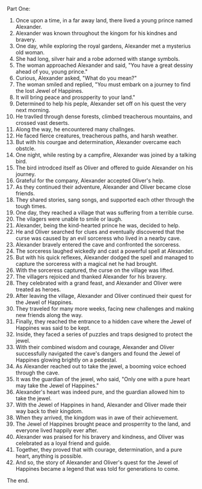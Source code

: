 Part One:

1. Once upon a time, in a far away land, there lived a young prince named Alexander.
2. Alexander was known throughout the kingom for his kindnes and bravery.
3. One day, while exploring the royal gardens, Alexander met a mysterius old woman.
4. She had long, silver hair and a robe adorned with stange symbols.
5. The woman approached Alexander and said, "You have a great dessiny ahead of you, young prince."
6. Curious, Alexander asked, "What do you mean?"
7. The woman smiled and replied, "You must embark on a journey to find the lost Jewel of Happines.
8. It will bring peace and prospperity to your land."
9. Determined to help his peple, Alexander set off on his quest the very next morning.
10. He travlled through dense forests, climbed treacherous mountains, and crossed vast deserts.
11. Along the way, he encountered many challnges.
12. He faced fierce creatures, treacherous paths, and harsh weather.
13. But with his courgae and determination, Alexander overcame each obstcle.
14. One night, while resting by a campfire, Alexander was joined by a talking bird.
15. The bird introdced itself as Oliver and offered to guide Alexander on his journey.
16. Grateful for the company, Alexander accepted Oliver's help.
17. As they continued their adventure, Alexander and Oliver became close friends.
18. They shared stories, sang songs, and supported each other through the tough times.
19. One day, they reached a village that was suffering from a terrible curse.
20. The vilagers were unable to smile or laugh.
21. Alexander, being the kind-hearted prince he was, decided to help.
22. He and Oliver searched for clues and eventually discovered that the curse was caused by an evil sorceress who lived in a nearby cave.
23. Alexander bravely entered the cave and confronted the sorceress.
24. The sorceress laughed wickedly and cast a powerful spell at Alexander.
25. But with his quick reflexes, Alexander dodged the spell and managed to capture the sorceress with a magical net he had brought.
26. With the sorceress captured, the curse on the village was lifted.
27. The villagers rejoiced and thanked Alexander for his bravery.
28. They celebrated with a grand feast, and Alexander and Oliver were treated as heroes.
29. After leaving the village, Alexander and Oliver continued their quest for the Jewel of Happines.
30. They traveled for many more weeks, facing new challenges and making new friends along the way.
31. Finally, they reached the entrance to a hidden cave where the Jewel of Happines was said to be kept.
32. Inside, they faced a series of puzzles and traps designed to protect the jewel.
33. With their combined wisdom and courage, Alexander and Oliver successfully navigated the cave's dangers and found the Jewel of Happines glowing brightly on a pedestal.
34. As Alexander reached out to take the jewel, a booming voice echoed through the cave.
35. It was the guardian of the jewel, who said, "Only one with a pure heart may take the Jewel of Happines."
36. Alexander's heart was indeed pure, and the guardian allowed him to take the jewel.
37. With the Jewel of Happines in hand, Alexander and Oliver made their way back to their kingdom.
38. When they arrived, the kingdom was in awe of their achievement.
39. The Jewel of Happines brought peace and prosperrity to the land, and everyone lived happily ever after.
40. Alexander was praised for his bravery and kindness, and Oliver was celebrated as a loyal friend and guide.
41. Together, they proved that with courage, determination, and a pure heart, anything is possible.
42. And so, the story of Alexander and Oliver's quest for the Jewel of Happines became a legend that was told for generations to come.

The end.